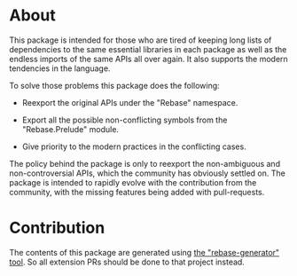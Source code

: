 # About

This package is intended for those who are tired of keeping
long lists of dependencies to the same essential libraries in each package
as well as the endless imports of the same APIs all over again.
It also supports the modern tendencies in the language.

To solve those problems this package does the following:

* Reexport the original APIs under the "Rebase" namespace.

* Export all the possible non-conflicting symbols from the "Rebase.Prelude" module.

* Give priority to the modern practices in the conflicting cases.

The policy behind the package is only to reexport the non-ambiguous
and non-controversial APIs, which the community has obviously settled on.
The package is intended to rapidly evolve with the contribution from the community,
with the missing features being added with pull-requests.

# Contribution

The contents of this package are generated using
[the "rebase-generator" tool](https://github.com/nikita-volkov/rebase-generator). So all extension PRs should be done to that project instead.
